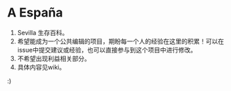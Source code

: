 # A España

1. Sevilla 生存百科。
2. 希望能成为一个公共编辑的项目，期盼每一个人的经验在这里的积累！可以在issue中提交建议或经验，也可以直接参与到这个项目中进行修改。
3. 不希望出现利益相关部分。
4. 具体内容见wiki。

:)
